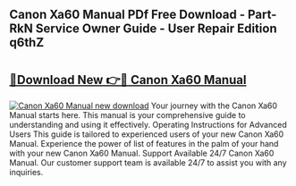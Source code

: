 ## Canon Xa60 Manual PDf Free Download - Part-RkN Service Owner Guide - User Repair Edition q6thZ

# <h2><a href="http://bc41174.oget.top/?id=Canon+Xa60+Manual">🔗Download New 👉🔴 Canon Xa60 Manual</a></h2>

[![Canon Xa60 Manual new download](https://i.imgur.com/5g1atiW.png)](http://bc41174.oget.top/?id=Canon+Xa60+Manual)
Your journey with the Canon Xa60 Manual starts here. This manual is your comprehensive guide to understanding and using it effectively. Operating Instructions for Advanced Users This guide is tailored to experienced users of your new Canon Xa60 Manual. Experience the power of list of features in the palm of your hand with your new Canon Xa60 Manual. Support Available 24/7 Canon Xa60 Manual. Our customer support team is available 24/7 to assist you with any inquiries.
